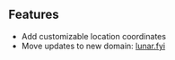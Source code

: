 ## Features

- Add customizable location coordinates
- Move updates to new domain: [lunar.fyi](https://lunar.fyi)